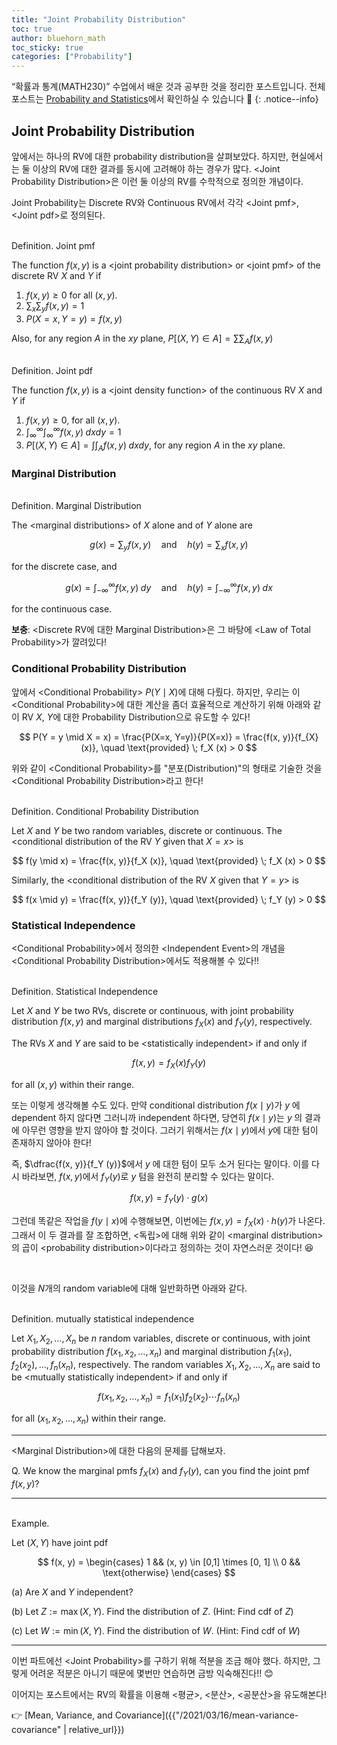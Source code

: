 ```yaml
---
title: "Joint Probability Distribution"
toc: true
author: bluehorn_math
toc_sticky: true
categories: ["Probability"]
---
```


“확률과 통계(MATH230)” 수업에서 배운 것과 공부한 것을 정리한 포스트입니다. 전체 포스트는 [Probability and Statistics](/categories/probability-and-statistics)에서 확인하실 수 있습니다 🎲
{: .notice--info}

## Joint Probability Distribution

앞에서는 하나의 RV에 대한 probability distribution을 살펴보았다. 하지만, 현실에서는 둘 이상의 RV에 대한 결과를 동시에 고려해야 하는 경우가 많다. \<Joint Probability Distribution\>은 이런 둘 이상의 RV를 수학적으로 정의한 개념이다.

Joint Probability는 Discrete RV와 Continuous RV에서 각각 \<Joint pmf\>, \<Joint pdf\>로 정의된다.

<br><span class="statement-title">Definition.</span> Joint pmf<br>

The function $f(x, y)$ is a \<joint probability distribution\> or \<joint pmf\> of the discrete RV $X$ and $Y$ if

1. $f(x, y) \ge 0$ for all $(x, y)$.
2. $\displaystyle \sum_x \sum_y f(x, y) = 1$
3. $P(X=x, Y=y) = f(x, y)$

Also, for any region $A$ in the $xy$ plane, $\displaystyle P[(X, Y) \in A] = \sum \sum_A f(x, y)$

<br><span class="statement-title">Definition.</span> Joint pdf<br>

The function $f(x, y)$ is a \<joint density function\> of the continuous RV $X$ and $Y$ if

1. $f(x, y) \ge 0$, for all $(x, y)$.
2. $\displaystyle \int^\infty_\infty \int^\infty_\infty f(x, y) \; dx dy = 1$
3. $\displaystyle P[(X, Y) \in A] = \int \int_A f(x, y) \; dx dy$, for any region $A$ in the $xy$ plane.


### Marginal Distribution

<br><span class="statement-title">Definition.</span> Marginal Distribution<br>

The \<marginal distributions\> of $X$ alone and of $Y$ alone are

$$
g(x) = \sum_y f(x, y) \quad \text{and} \quad h(y) = \sum_x f(x, y)
$$

for the discrete case, and

$$
g(x) = \int^\infty_{-\infty} f(x, y) \; dy \quad \text{and} \quad h(y) = \int^\infty_{-\infty} f(x, y) \; dx
$$

for the continuous case.

**보충**: \<Discrete RV에 대한 Marginal Distribution\>은 그 바탕에 \<Law of Total Probability\>가 깔려있다!


### Conditional Probability Distribution

앞에서 \<Conditional Probability\> $P(Y \mid X)$에 대해 다뤘다. 하지만, 우리는 이 \<Conditional Probability\>에 대한 계산을 좀더 효율적으로 계산하기 위해 아래와 같이 RV $X$, $Y$에 대한 Probability Distribution으로 유도할 수 있다!

$$
P(Y = y \mid X = x) = \frac{P(X=x, Y=y)}{P(X=x)} = \frac{f(x, y)}{f_{X} (x)}, \quad \text{provided} \; f_X (x) > 0
$$

위와 같이 \<Conditional Probability\>를 "분포(Distribution)"의 형태로 기술한 것을 \<Conditional Probability Distribution\>라고 한다!

<br><span class="statement-title">Definition.</span> Conditional Probability Distribution<br>

Let $X$ and $Y$ be two random variables, discrete or continuous. The \<conditional distribution of the RV $Y$ given that $X = x$\> is

$$
f(y \mid x) = \frac{f(x, y)}{f_X (x)}, \quad \text{provided} \; f_X (x) > 0
$$

Similarly, the \<conditional distribution of the RV $X$ given that $Y=y$\> is

$$
f(x \mid y) = \frac{f(x, y)}{f_Y (y)}, \quad \text{provided} \; f_Y (y) > 0
$$

### Statistical Independence

\<Conditional Probability\>에서 정의한 \<Independent Event\>의 개념을 \<Conditional Probability Distribution\>에서도 적용해볼 수 있다!!

<br><span class="statement-title">Definition.</span> Statistical Independence<br>

Let $X$ and $Y$ be two RVs, discrete or continuous, with joint probability distribution $f(x, y)$ and marginal distributions $f_X (x)$ and $f_Y (y)$, respectively.

The RVs $X$ and $Y$ are said to be \<statistically independent\> if and only if

$$
f(x, y) = f_X (x) f_Y (y)
$$

for all $(x, y)$ within their range.

또는 이렇게 생각해볼 수도 있다. 만약 conditional distribution $f(x \mid y)$가 $y\;$에 dependent 하지 않다면 그러니까 independent 하다면, 당연히 $f(x \mid y)$는 $y\;$의 결과에 아무런 영향을 받지 않아야 할 것이다. 그러기 위해서는 $f(x \mid y)$에서 $y$에 대한 텀이 존재하지 않아야 한다!

즉, $\dfrac{f(x, y)}{f_Y (y)}$에서 $y\;$에 대한 텀이 모두 소거 된다는 말이다. 이를 다시 바라보면, $f(x, y)$에서 $f_Y (y)$로 $y$ 텀을 완전히 분리할 수 있다는 말이다.

$$
f(x, y) = f_Y (y) \cdot g(x)
$$

그런데 똑같은 작업을 $f(y \mid x)$에 수행해보면, 이번에는 $f(x, y) = f_X (x) \cdot h(y)$가 나온다. 그래서 이 두 결과를 잘 조합하면, \<독립\>에 대해 위와 같이 \<marginal distribution\>의 곱이 \<probability distribution\>이다라고 정의하는 것이 자연스러운 것이다! 😆

<br/>

이것을 $N$개의 random variable에 대해 일반화하면 아래와 같다.

<br><span class="statement-title">Definition.</span> mutually statistical independence<br>

Let $X_1, X_2, \dots, X_n$ be $n$ random variables, discrete or continuous, with joint probability distribution $f(x_1, x_2, \dots, x_n)$ and marginal distribution $f_1(x_1), f_2(x_2), \dots, f_n (x_n)$, respectively. The random variables $X_1,  X_2, \dots, X_n$ are said to be \<mutually statistically independent\> if and only if

$$
f(x_1, x_2, \dots, x_n) = f_1(x_1) f_2(x_2) \cdots f_n (x_n)
$$

for all $(x_1, x_2, \dots, x_n)$ within their range.

<hr/>

\<Marginal Distribution\>에 대한 다음의 문제를 답해보자.

Q. We know the marginal pmfs $f_X (x)$ and $f_Y (y)$, can you find the joint pmf $f(x, y)$?

<hr/>

<br><span class="statement-title">Example.</span><br>

Let $(X, Y)$ have joint pdf

$$
f(x, y) = \begin{cases}
    1 && (x, y) \in [0,1] \times [0, 1] \\
    0 && \text{otherwise}
\end{cases}
$$

(a) Are $X$ and $Y$ independent?

(b) Let $Z := \max (X, Y)$. Find the distribution of $Z$. (Hint: Find cdf of $Z$)

(c) Let $W := \min (X, Y)$. Find the distribution of $W$. (Hint: Find cdf of $W$)

<hr/>

이번 파트에선 \<Joint Probability\>를 구하기 위해 적분을 조금 해야 했다. 하지만, 그렇게 어려운 적분은 아니기 때문에 몇번만 연습하면 금방 익숙해진다!! 😊

이어지는 포스트에서는 RV의 확률을 이용해 \<평균\>, \<분산\>, \<공분산\>을 유도해본다!

👉 [Mean, Variance, and Covariance]({{"/2021/03/16/mean-variance-covariance" | relative_url}})